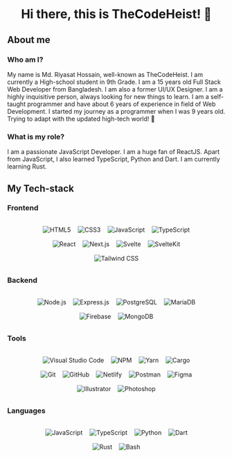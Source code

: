 <div align="center">
<h1>Hi there, this is TheCodeHeist! 👋 </h1>
</div>

## About me

### Who am I?

My name is Md. Riyasat Hossain, well-known as TheCodeHeist. I am currently a High-school student in 9th Grade. I am a 15 years old Full Stack Web Developer from Bangladesh. I am also a former UI/UX Designer. I am a highly inquisitive person, always looking for new things to learn. I am a self-taught programmer and have about 6 years of experience in field of Web Development. I started my journey as a programmer when I was 9 years old. Trying to adapt with the updated high-tech world! 💪

### What is my role?

I am a passionate JavaScript Developer. I am a huge fan of ReactJS. Apart from JavaScript, I also learned TypeScript, Python and Dart. I am currently learning Rust.

## My Tech-stack

### Frontend

<div style="display:flex; flex-wrap: wrap; align-items: center; justify-content: center; gap: 1rem; margin: 2rem 4rem;">
  <img src="https://img.shields.io/badge/HTML5-E34F26?style=for-the-badge&logo=html5&logoColor=white" alt="HTML5" />

  <img src="https://img.shields.io/badge/CSS3-1572B6?style=for-the-badge&logo=css3&logoColor=white" alt="CSS3" />

  <img src="https://img.shields.io/badge/JavaScript-F7DF1E?style=for-the-badge&logo=javascript&logoColor=black" alt="JavaScript" />

  <img src="https://img.shields.io/badge/TypeScript-3178C6?style=for-the-badge&logo=typescript&logoColor=white" alt="TypeScript" />

  <img src="https://img.shields.io/badge/React-20232A?style=for-the-badge&logo=react&logoColor=61DAFB" alt="React" />

  <img src="https://img.shields.io/badge/Next.js-000000?style=for-the-badge&logo=next.js&logoColor=white" alt="Next.js" />

  <img src="https://img.shields.io/badge/Svelte-FF3E00?style=for-the-badge&logo=svelte&logoColor=white" alt="Svelte" />

  <img src="https://img.shields.io/badge/SvelteKit-F32200?style=for-the-badge&logo=svelte&logoColor=white" alt="SvelteKit" />

  <img src="https://img.shields.io/badge/Tailwind CSS-38B2AC?style=for-the-badge&logo=tailwind-css&logoColor=white" alt="Tailwind CSS" />
</div>

### Backend

<div style="display:flex; flex-wrap: wrap; align-items: center; justify-content: center; gap: 1rem; margin: 2rem 4rem;">
  <img src="https://img.shields.io/badge/Node.js-339933?style=for-the-badge&logo=node.js&logoColor=white" alt="Node.js" />

  <img src="https://img.shields.io/badge/Express.js-000000?style=for-the-badge&logo=express&logoColor=white" alt="Express.js" />

  <img src="https://img.shields.io/badge/PostgreSQL-316192?style=for-the-badge&logo=postgresql&logoColor=white" alt="PostgreSQL" />
  
  <img src="https://img.shields.io/badge/MariaDB-003545?style=for-the-badge&logo=mariadb&logoColor=white" alt="MariaDB" />

  <img src="https://img.shields.io/badge/Firebase-FFCF28?style=for-the-badge&logo=firebase&logoColor=black" alt="Firebase" />

  <img src="https://img.shields.io/badge/MongoDB-47A248?style=for-the-badge&logo=mongodb&logoColor=white" alt="MongoDB" />
</div>

### Tools

<div style="display:flex; flex-wrap: wrap; align-items: center; justify-content: center; gap: 1rem; margin: 2rem 4rem;">
  <img src="https://img.shields.io/badge/Visual_Studio_Code-007ACC?style=for-the-badge&logo=visual-studio-code&logoColor=white" alt="Visual Studio Code" />

  <img src="https://img.shields.io/badge/NPM-CB3837?style=for-the-badge&logo=npm&logoColor=white" alt="NPM" />

  <img src="https://img.shields.io/badge/Yarn-2C8EBB?style=for-the-badge&logo=yarn&logoColor=white" alt="Yarn" />

  <img src="https://img.shields.io/badge/Cargo-000000?style=for-the-badge&logo=rust&logoColor=white" alt="Cargo" />

  <img src="https://img.shields.io/badge/Git-F05032?style=for-the-badge&logo=git&logoColor=white" alt="Git" />

  <img src="https://img.shields.io/badge/GitHub-181717?style=for-the-badge&logo=github&logoColor=white" alt="GitHub" />

  <img src="https://img.shields.io/badge/Netlify-00C7B7?style=for-the-badge&logo=netlify&logoColor=white" alt="Netlify" />

  <img src="https://img.shields.io/badge/Postman-FF6C37?style=for-the-badge&logo=postman&logoColor=white" alt="Postman" />

  <img src="https://img.shields.io/badge/Figma-A259FF?style=for-the-badge&logo=figma&logoColor=white" alt="Figma" />
  
  <img src="https://img.shields.io/badge/Illustrator-FF9A00?style=for-the-badge&logo=adobe-illustrator&logoColor=white" alt="Illustrator" />

  <img src="https://img.shields.io/badge/Photoshop-31A8FF?style=for-the-badge&logo=adobe-photoshop&logoColor=white" alt="Photoshop" />

</div>

### Languages

<div style="display:flex; flex-wrap: wrap; align-items: center; justify-content: center; gap: 1rem; margin: 2rem 4rem;">
  <img src="https://img.shields.io/badge/Javascript-F7DF1E?style=for-the-badge&logo=javascript&logoColor=black" alt="JavaScript" />

  <img src="https://img.shields.io/badge/TypeScript-3178C6?style=for-the-badge&logo=typescript&logoColor=white" alt="TypeScript" />

  <img src="https://img.shields.io/badge/Python-3776AB?style=for-the-badge&logo=python&logoColor=white" alt="Python" />

  <img src="https://img.shields.io/badge/Dart-0175C2?style=for-the-badge&logo=dart&logoColor=white" alt="Dart" />

  <img src="https://img.shields.io/badge/Rust-000000?style=for-the-badge&logo=rust&logoColor=white" alt="Rust" />

  <img src="https://img.shields.io/badge/Bash-4E8825?style=for-the-badge&logo=gnu-bash&logoColor=white" alt="Bash" />
</div>

<!--
**TheCodeHeist/TheCodeHeist** is a ✨ _special_ ✨ repository because its `README.md` (this file) appears on your GitHub profile.

Here are some ideas to get you started:

- 🔭 I’m currently working on ...
- 🌱 I’m currently learning ...
- 👯 I’m looking to collaborate on ...
- 🤔 I’m looking for help with ...
- 💬 Ask me about ...
- 📫 How to reach me: ...
- 😄 Pronouns: ...
- ⚡ Fun fact: ...
-->

